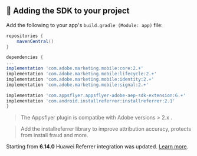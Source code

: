 ## <a id="add-sdk-to-project"> 📲 Adding the SDK to your project

Add the following to your app's `build.gradle (Module: app)` file:

```groovy
repositories {
    mavenCentral()
}

dependencies {
...
implementation 'com.adobe.marketing.mobile:core:2.+'
implementation 'com.adobe.marketing.mobile:lifecycle:2.+'
implementation 'com.adobe.marketing.mobile:identity:2.+'
implementation 'com.adobe.marketing.mobile:signal:2.+'

implementation 'com.appsflyer.appsflyer-adobe-aep-sdk-extension:6.+'
implementation 'com.android.installreferrer:installreferrer:2.1'
}
```

> The Appsflyer plugin is compatibe with Adobe versions > 2.x .  

> Add the installreferrer library to improve attribution accuracy, protects from install fraud and more.
 
Starting from **6.14.0** Huawei Referrer integration was updated. [Learn more](https://dev.appsflyer.com/hc/docs/install-android-sdk#huawei-install-referrer).
